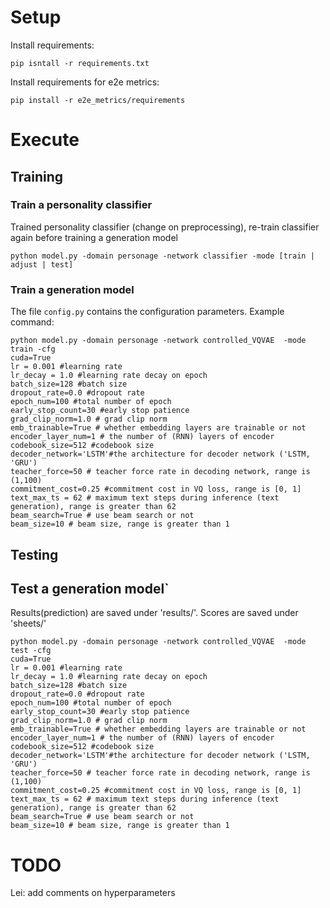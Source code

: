 # Setup

Install requirements:
```
pip isntall -r requirements.txt
```
Install requirements for e2e metrics:
```
pip install -r e2e_metrics/requirements
```

# Execute

## Training
### Train a personality classifier
Trained personality classifier (change on preprocessing), re-train classifier again before training a generation model
```
python model.py -domain personage -network classifier -mode [train | adjust | test]

```

### Train a generation model
The file `config.py` contains the configuration parameters.
Example command:
```
python model.py -domain personage -network controlled_VQVAE  -mode train -cfg 
cuda=True 
lr = 0.001 #learning rate
lr_decay = 1.0 #learning rate decay on epoch
batch_size=128 #batch size
dropout_rate=0.0 #dropout rate
epoch_num=100 #total number of epoch
early_stop_count=30 #early stop patience
grad_clip_norm=1.0 # grad clip norm
emb_trainable=True # whether embedding layers are trainable or not
encoder_layer_num=1 # the number of (RNN) layers of encoder
codebook_size=512 #codebook size
decoder_network='LSTM'#the architecture for decoder network ('LSTM, 'GRU')
teacher_force=50 # teacher force rate in decoding network, range is (1,100)
commitment_cost=0.25 #commitment cost in VQ loss, range is [0, 1]
text_max_ts = 62 # maximum text steps during inference (text generation), range is greater than 62
beam_search=True # use beam search or not
beam_size=10 # beam size, range is greater than 1
```

## Testing
## Test a generation model`
Results(prediction) are saved under 'results/'. Scores are saved under 'sheets/'
```
python model.py -domain personage -network controlled_VQVAE  -mode test -cfg 
cuda=True 
lr = 0.001 #learning rate
lr_decay = 1.0 #learning rate decay on epoch
batch_size=128 #batch size
dropout_rate=0.0 #dropout rate
epoch_num=100 #total number of epoch
early_stop_count=30 #early stop patience
grad_clip_norm=1.0 # grad clip norm
emb_trainable=True # whether embedding layers are trainable or not
encoder_layer_num=1 # the number of (RNN) layers of encoder
codebook_size=512 #codebook size
decoder_network='LSTM'#the architecture for decoder network ('LSTM, 'GRU')
teacher_force=50 # teacher force rate in decoding network, range is (1,100)
commitment_cost=0.25 #commitment cost in VQ loss, range is [0, 1]
text_max_ts = 62 # maximum text steps during inference (text generation), range is greater than 62
beam_search=True # use beam search or not
beam_size=10 # beam size, range is greater than 1
```


# TODO

Lei: add comments on hyperparameters
